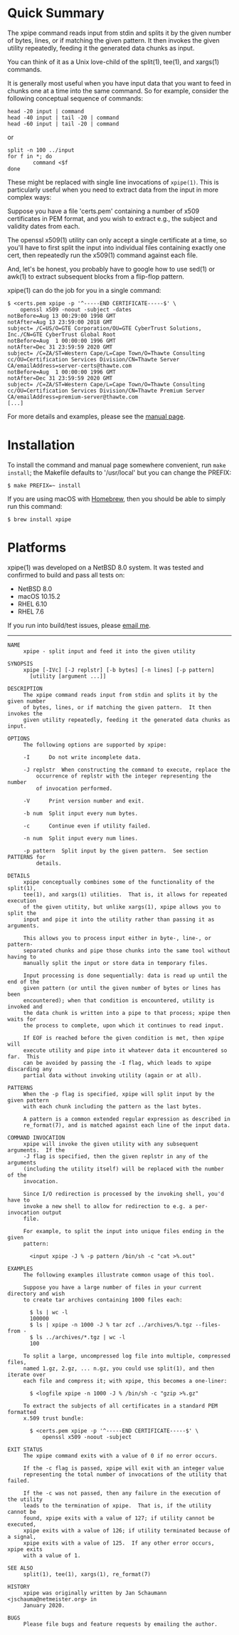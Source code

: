 Quick Summary
=============

The xpipe command reads input from stdin and splits it
by the given number of bytes, lines, or if matching
the given pattern.  It then invokes the given utility
repeatedly, feeding it the generated data chunks as
input.

You can think of it as a Unix love-child of the
split(1), tee(1), and xargs(1) commands.

It is generally most useful when you have input data
that you want to feed in chunks one at a time into the
same command.  So for example, consider the following
conceptual sequence of commands:

```
head -20 input | command
head -40 input | tail -20 | command
head -60 input | tail -20 | command
```

or

```
split -n 100 ../input
for f in *; do
        command <$f
done
```

These might be replaced with single line invocations
of `xpipe(1)`.  This is particularly useful when you
need to extract data from the input in more complex
ways:

Suppose you have a file 'certs.pem' containing a
number of x509 certificates in PEM format, and you
wish to extract e.g., the subject and validity dates
from each.

The openssl x509(1) utility can only accept a
single certificate at a time, so you'll have to
first split the input into individual files containing
exactly one cert, then repeatedly run the x509(1)
command against each file.

And, let's be honest, you probably have to google how
to use sed(1) or awk(1) to extract subsequent blocks
from a flip-flop pattern.

xpipe(1) can do the job for you in a single command:

```
$ <certs.pem xpipe -p '^-----END CERTIFICATE-----$' \
	openssl x509 -noout -subject -dates
notBefore=Aug 13 00:29:00 1998 GMT
notAfter=Aug 13 23:59:00 2018 GMT
subject= /C=US/O=GTE Corporation/OU=GTE CyberTrust Solutions, Inc./CN=GTE CyberTrust Global Root
notBefore=Aug  1 00:00:00 1996 GMT
notAfter=Dec 31 23:59:59 2020 GMT
subject= /C=ZA/ST=Western Cape/L=Cape Town/O=Thawte Consulting cc/OU=Certification Services Division/CN=Thawte Server CA/emailAddress=server-certs@thawte.com
notBefore=Aug  1 00:00:00 1996 GMT
notAfter=Dec 31 23:59:59 2020 GMT
subject= /C=ZA/ST=Western Cape/L=Cape Town/O=Thawte Consulting cc/OU=Certification Services Division/CN=Thawte Premium Server CA/emailAddress=premium-server@thawte.com
[...]
```

For more details and examples, please see the
[manual page](https://github.com/jschauma/xpipe/blob/master/doc/xpipe.1.txt).

Installation
============

To install the command and manual page somewhere
convenient, run `make install`; the Makefile defaults
to '/usr/local' but you can change the PREFIX:

```
$ make PREFIX=~ install
```

If you are using macOS with
[Homebrew](https://brew.sh/), then you should be able
to simply run this command:

```
$ brew install xpipe
```

Platforms
=========

xpipe(1) was developed on a NetBSD 8.0 system.  It was
tested and confirmed to build and pass all tests on:

- NetBSD 8.0
- macOS 10.15.2
- RHEL 6.10
- RHEL 7.6

If you run into build/test issues, please [email
me](mailto:jschauma@netmeister.org).

---

```
NAME
     xpipe - split input and feed it into the given utility

SYNOPSIS
     xpipe [-IVc] [-J replstr] [-b bytes] [-n lines] [-p pattern]
	   [utility [argument ...]]

DESCRIPTION
     The xpipe command reads input from stdin and splits it by the given number
     of bytes, lines, or if matching the given pattern.	 It then invokes the
     given utility repeatedly, feeding it the generated data chunks as input.

OPTIONS
     The following options are supported by xpipe:

     -I		 Do not write incomplete data.

     -J replstr	 When constructing the command to execute, replace the
		 occurrence of replstr with the integer representing the number
		 of invocation performed.

     -V		 Print version number and exit.

     -b num	 Split input every num bytes.

     -c		 Continue even if utility failed.

     -n num	 Split input every num lines.

     -p pattern	 Split input by the given pattern.  See section PATTERNS for
		 details.

DETAILS
     xpipe conceptually combines some of the functionality of the split(1),
     tee(1), and xargs(1) utilities.  That is, it allows for repeated execution
     of the given utitity, but unlike xargs(1), xpipe allows you to split the
     input and pipe it into the utility rather than passing it as arguments.

     This allows you to process input either in byte-, line-, or pattern-
     separated chunks and pipe those chunks into the same tool without having to
     manually split the input or store data in temporary files.

     Input processing is done sequentially: data is read up until the end of the
     given pattern (or until the given number of bytes or lines has been
     encountered); when that condition is encountered, utility is invoked and
     the data chunk is written into a pipe to that process; xpipe then waits for
     the process to complete, upon which it continues to read input.

     If EOF is reached before the given condition is met, then xpipe will
     execute utility and pipe into it whatever data it encountered so far.  This
     can be avoided by passing the -I flag, which leads to xpipe discarding any
     partial data without invoking utility (again or at all).

PATTERNS
     When the -p flag is specified, xpipe will split input by the given pattern
     with each chunk including the pattern as the last bytes.

     A pattern is a common extended regular expression as described in
     re_format(7), and is matched against each line of the input data.

COMMAND INVOCATION
     xpipe will invoke the given utility with any subsequent arguments.	 If the
     -J flag is specified, then the given replstr in any of the arguments
     (including the utility itself) will be replaced with the number of the
     invocation.

     Since I/O redirection is processed by the invoking shell, you'd have to
     invoke a new shell to allow for redirection to e.g. a per-invocation output
     file.

     For example, to split the input into unique files ending in the given
     pattern:

	   <input xpipe -J % -p pattern /bin/sh -c "cat >%.out"

EXAMPLES
     The following examples illustrate common usage of this tool.

     Suppose you have a large number of files in your current directory and wish
     to create tar archives containing 1000 files each:

	   $ ls | wc -l
	   100000
	   $ ls | xpipe -n 1000 -J % tar zcf ../archives/%.tgz --files-from -
	   $ ls ../archives/*.tgz | wc -l
	   100

     To split a large, uncompressed log file into multiple, compressed files,
     named 1.gz, 2.gz, ... n.gz, you could use split(1), and then iterate over
     each file and compress it; with xpipe, this becomes a one-liner:

	   $ <logfile xpipe -n 1000 -J % /bin/sh -c "gzip >%.gz"

     To extract the subjects of all certificates in a standard PEM formatted
     x.509 trust bundle:

	   $ <certs.pem xpipe -p '^-----END CERTIFICATE-----$' \
		   openssl x509 -noout -subject

EXIT STATUS
     The xpipe command exits with a value of 0 if no error occurs.

     If the -c flag is passed, xpipe will exit with an integer value
     representing the total number of invocations of the utility that failed.

     If the -c was not passed, then any failure in the execution of the utility
     leads to the termination of xpipe.	 That is, if the utility cannot be
     found, xpipe exits with a value of 127; if utility cannot be executed,
     xpipe exits with a value of 126; if utility terminated because of a signal,
     xpipe exits with a value of 125.  If any other error occurs, xpipe exits
     with a value of 1.

SEE ALSO
     split(1), tee(1), xargs(1), re_format(7)

HISTORY
     xpipe was originally written by Jan Schaumann <jschauma@netmeister.org> in
     January 2020.

BUGS
     Please file bugs and feature requests by emailing the author.
```
